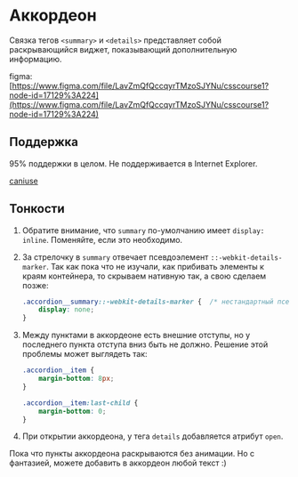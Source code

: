 # Аккордеон

Связка тегов `<summary>` и `<details>` представляет собой раскрывающийся виджет, показывающий дополнительную информацию.

figma: [https://www.figma.com/file/LavZmQfQccqyrTMzoSJYNu/csscourse1?node-id=17129%3A224](https://www.figma.com/file/LavZmQfQccqyrTMzoSJYNu/csscourse1?node-id=17129%3A224)

## Поддержка

95% поддержки в целом. Не поддерживается в Internet Explorer.

[caniuse](https://caniuse.com/details)

## Тонкости

1. Обратите внимание, что `summary` по-умолчанию имеет `display: inline`. Поменяйте, если это необходимо.

2. За стрелочку в `summary` отвечает псевдоэлемент `::-webkit-details-marker`. Так как пока что не изучали, как прибивать элементы к краям контейнера, то скрываем нативную так, а свою сделаем позже:
    ```css
    .accordion__summary::-webkit-details-marker {  /* нестандартный псевдоэлемент Google Chrome */
        display: none;
    }
    ```
3. Между пунктами в аккордеоне есть внешние отступы, но у последнего пункта отступа вниз быть не должно. Решение этой проблемы может выглядеть так:
    ```css
    .accordion__item {
        margin-bottom: 8px;
    }

    .accordion__item:last-child {
        margin-bottom: 0;
    }
    ```
4. При открытии аккордеона, у тега `details` добавляется атрибут `open`.

Пока что пункты аккордеона раскрываются без анимации. Но с фантазией, можете добавить в аккордеон любой текст :)
